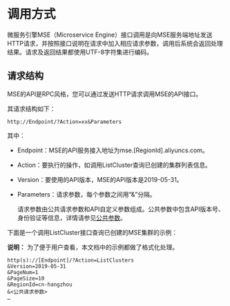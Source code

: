 # 调用方式

微服务引擎MSE（Microservice Engine）接口调用是向MSE服务端地址发送HTTP请求，并按照接口说明在请求中加入相应请求参数，调用后系统会返回处理结果。请求及返回结果都使用UTF-8字符集进行编码。

## 请求结构

MSE的API是RPC风格，您可以通过发送HTTP请求调用MSE的API接口。

其请求结构如下：

```
http://Endpoint/?Action=xx&Parameters
```

其中：

-   Endpoint：MSE的API服务接入地址为mse.\[RegionId\].aliyuncs.com。
-   Action：要执行的操作，如调用ListCluster查询已创建的集群列表信息。
-   Version：要使用的API版本，MSE的API版本是2019-05-31。
-   Parameters：请求参数，每个参数之间用“&”分隔。

    请求参数由公共请求参数和API自定义参数组成。公共参数中包含API版本号、身份验证等信息，详情请参见[公共参数](/cn.zh-CN/API参考/公共参数.md)。


下面是一个调用ListCluster接口查询已创建的MSE集群的示例：

**说明：** 为了便于用户查看，本文档中的示例都做了格式化处理。

```
http(s)://[Endpoint]/?Action=ListClusters
&Version=2019-05-31
&PageNum=1
&PageSize=10
&RegionId=cn-hangzhou
&<公共请求参数>
…
```

